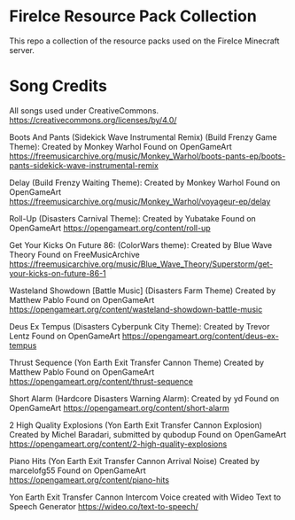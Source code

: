 # FireIce Resource Pack Collection
This repo a collection of the resource packs used on the FireIce Minecraft server.

# Song Credits
All songs used under CreativeCommons.
https://creativecommons.org/licenses/by/4.0/

Boots And Pants (Sidekick Wave Instrumental Remix) (Build Frenzy Game Theme):
Created by Monkey Warhol
Found on OpenGameArt
https://freemusicarchive.org/music/Monkey_Warhol/boots-pants-ep/boots-pants-sidekick-wave-instrumental-remix

Delay (Build Frenzy Waiting Theme):
Created by Monkey Warhol
Found on OpenGameArt
https://freemusicarchive.org/music/Monkey_Warhol/voyageur-ep/delay

Roll-Up (Disasters Carnival Theme):
Created by Yubatake
Found on OpenGameArt
https://opengameart.org/content/roll-up

Get Your Kicks On Future 86: (ColorWars theme):
Created by Blue Wave Theory
Found on FreeMusicArchive
https://freemusicarchive.org/music/Blue_Wave_Theory/Superstorm/get-your-kicks-on-future-86-1

Wasteland Showdown [Battle Music] (Disasters Farm Theme)
Created by Matthew Pablo
Found on OpenGameArt
https://opengameart.org/content/wasteland-showdown-battle-music

Deus Ex Tempus (Disasters Cyberpunk City Theme):
Created by Trevor Lentz
Found on OpenGameArt
https://opengameart.org/content/deus-ex-tempus

Thrust Sequence (Yon Earth Exit Transfer Cannon Theme)
Created by Matthew Pablo
Found on OpenGameArt
https://opengameart.org/content/thrust-sequence

Short Alarm (Hardcore Disasters Warning Alarm):
Created by yd
Found on OpenGameArt
https://opengameart.org/content/short-alarm

2 High Quality Explosions (Yon Earth Exit Transfer Cannon Explosion)
Created by Michel Baradari, submitted by qubodup
Found on OpenGameArt
https://opengameart.org/content/2-high-quality-explosions

Piano Hits (Yon Earth Exit Transfer Cannon Arrival Noise)
Created by marcelofg55
Found on OpenGameArt
https://opengameart.org/content/piano-hits

Yon Earth Exit Transfer Cannon Intercom Voice created with Wideo Text to Speech Generator
https://wideo.co/text-to-speech/
